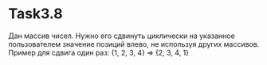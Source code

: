 # Task3.8
Дан массив чисел. Нужно его сдвинуть циклически на указанное пользователем значение позиций влево, не используя других массивов. Пример для сдвига один раз: {1, 2, 3, 4} => {2, 3, 4, 1}
